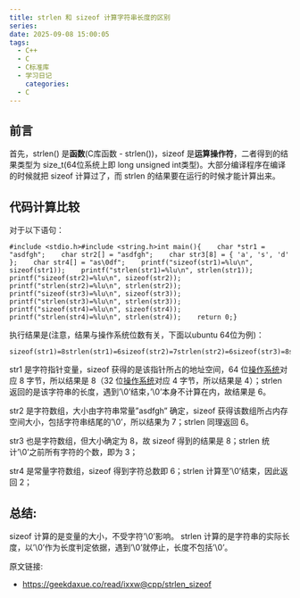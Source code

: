 ```yaml
---
title: strlen 和 sizeof 计算字符串长度的区别
series: 
date: 2025-09-08 15:00:05
tags:
  - C++
  - C
  - C标准库
  - 学习日记
    categories:
  - C
---
```


## 前言

首先，strlen() 是**函数**(C库函数 - strlen())，sizeof 是**运算操作符**，二者得到的结果类型为 size_t(64位系统上即 long unsigned int类型)。大部分编译程序在编译的时候就把 sizeof 计算过了，而 strlen 的结果要在运行的时候才能计算出来。

 

## 代码计算比较

对于以下语句：

```
#include <stdio.h>#include <string.h>int main(){    char *str1 = "asdfgh";    char str2[] = "asdfgh";    char str3[8] = { 'a', 's', 'd' };    char str4[] = "as\0df";    printf("sizeof(str1)=%lu\n", sizeof(str1));    printf("strlen(str1)=%lu\n", strlen(str1));    printf("sizeof(str2)=%lu\n", sizeof(str2));    printf("strlen(str2)=%lu\n", strlen(str2));    printf("sizeof(str3)=%lu\n", sizeof(str3));    printf("strlen(str3)=%lu\n", strlen(str3));    printf("sizeof(str4)=%lu\n", sizeof(str4));    printf("strlen(str4)=%lu\n", strlen(str4));    return 0;}
```

执行结果是(注意，结果与操作系统位数有关，下面以ubuntu 64位为例)：

```
sizeof(str1)=8strlen(str1)=6sizeof(str2)=7strlen(str2)=6sizeof(str3)=8strlen(str3)=3sizeof(str4)=6strlen(str4)=2
```

str1 是字符指针变量，sizeof 获得的是该指针所占的地址空间，64 位[操作系统](http://lib.csdn.net/base/operatingsystem)对应 8 字节，所以结果是 8（32 位[操作系统](http://lib.csdn.net/base/operatingsystem)对应 4 字节，所以结果是 4）；strlen 返回的是该字符串的长度，遇到’\0’结束，’\0’本身不计算在内，故结果是 6。

str2 是字符数组，大小由字符串常量”asdfgh” 确定，sizeof 获得该数组所占内存空间大小，包括字符串结尾的’\0’，所以结果为 7；strlen 同理返回 6。

str3 也是字符数组，但大小确定为 8，故 sizeof 得到的结果是 8；strlen 统计’\0’之前所有字符的个数，即为 3；

str4 是常量字符数组，sizeof 得到字符总数即 6；strlen 计算至’\0’结束，因此返回 2；

## 总结:

sizeof 计算的是变量的大小，不受字符’\0’影响。
strlen 计算的是字符串的实际长度，以’\0’作为长度判定依据，遇到’\0’就停止，长度不包括’\0’。



原文链接:

- https://geekdaxue.co/read/ixxw@cpp/strlen_sizeof